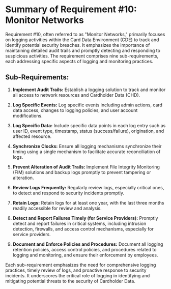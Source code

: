 # Summary of Requirement #10: Monitor Networks

Requirement #10, often referred to as "Monitor Networks," primarily focuses on logging activities within the Card Data Environment (CDE) to track and identify potential security breaches. It emphasizes the importance of maintaining detailed audit trails and promptly detecting and responding to suspicious activities. The requirement comprises nine sub-requirements, each addressing specific aspects of logging and monitoring practices.

## Sub-Requirements:

1. **Implement Audit Trails:** Establish a logging solution to track and monitor all access to network resources and Cardholder Data (CHD).

2. **Log Specific Events:** Log specific events including admin actions, card data access, changes to logging policies, and user account modifications.

3. **Log Specific Data:** Include specific data points in each log entry such as user ID, event type, timestamp, status (success/failure), origination, and affected resource.

4. **Synchronize Clocks:** Ensure all logging mechanisms synchronize their timing using a single mechanism to facilitate accurate reconciliation of logs.

5. **Prevent Alteration of Audit Trails:** Implement File Integrity Monitoring (FIM) solutions and backup logs promptly to prevent tampering or alteration.

6. **Review Logs Frequently:** Regularly review logs, especially critical ones, to detect and respond to security incidents promptly.

7. **Retain Logs:** Retain logs for at least one year, with the last three months readily accessible for review and analysis.

8. **Detect and Report Failures Timely (for Service Providers):** Promptly detect and report failures in critical systems, including intrusion detection, firewalls, and access control mechanisms, especially for service providers.

9. **Document and Enforce Policies and Procedures:** Document all logging retention policies, access control policies, and procedures related to logging and monitoring, and ensure their enforcement by employees.

Each sub-requirement emphasizes the need for comprehensive logging practices, timely review of logs, and proactive response to security incidents. It underscores the critical role of logging in identifying and mitigating potential threats to the security of Cardholder Data.
